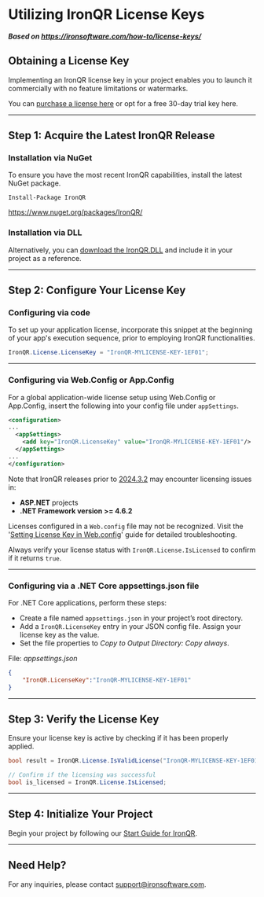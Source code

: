 # Utilizing IronQR License Keys

***Based on <https://ironsoftware.com/how-to/license-keys/>***


## Obtaining a License Key

Implementing an IronQR license key in your project enables you to launch it commercially with no feature limitations or watermarks.

You can [purchase a license here](https://ironsoftware.com/csharp/qr/licensing/) or opt for a <a class='js-modal-open' data-modal-id='trial-license'>free 30-day trial key here</a>.

--------------------------------------------------------------------------------

## Step 1: Acquire the Latest IronQR Release

### Installation via NuGet

To ensure you have the most recent IronQR capabilities, install the latest NuGet package.

```shell
Install-Package IronQR
```

<https://www.nuget.org/packages/IronQR/>

### Installation via DLL

Alternatively, you can [download the IronQR.DLL](https://ironsoftware.com/csharp/qr/packages/IronQR.zip) and include it in your project as a reference.

--------------------------------------------------------------------------------

## Step 2: Configure Your License Key

### Configuring via code

To set up your application license, incorporate this snippet at the beginning of your app's execution sequence, prior to employing IronQR functionalities.

```csharp
IronQR.License.LicenseKey = "IronQR-MYLICENSE-KEY-1EF01";
```

--------------------------------------------------------------------------------

### Configuring via Web.Config or App.Config

For a global application-wide license setup using Web.Config or App.Config, insert the following into your config file under `appSettings`.

```xml
<configuration>
...
  <appSettings>
    <add key="IronQR.LicenseKey" value="IronQR-MYLICENSE-KEY-1EF01"/>
  </appSettings>
...
</configuration>
```

Note that IronQR releases prior to [2024.3.2](https://www.nuget.org/packages/IronQR/2024.3.2) may encounter licensing issues in:
- **ASP.NET** projects
- **.NET Framework version >= 4.6.2**

Licenses configured in a `Web.config` file may not be recognized. Visit the '[Setting License Key in Web.config](https://ironsoftware.com/csharp/qr/troubleshooting/license-key-web.config/)' guide for detailed troubleshooting.

Always verify your license status with `IronQR.License.IsLicensed` to confirm if it returns `true`.

--------------------------------------------------------------------------------

### Configuring via a .NET Core appsettings.json file

For .NET Core applications, perform these steps:

- Create a file named `appsettings.json` in your project’s root directory.
- Add a `IronQR.LicenseKey` entry in your JSON config file. Assign your license key as the value.
- Set the file properties to _Copy to Output Directory: Copy always_.

File: _appsettings.json_

```json
{
    "IronQR.LicenseKey":"IronQR-MYLICENSE-KEY-1EF01"
}
```

--------------------------------------------------------------------------------

## Step 3: Verify the License Key

Ensure your license key is active by checking if it has been properly applied.

```csharp
bool result = IronQR.License.IsValidLicense("IronQR-MYLICENSE-KEY-1EF01");

// Confirm if the licensing was successful
bool is_licensed = IronQR.License.IsLicensed;
```

--------------------------------------------------------------------------------

## Step 4: Initialize Your Project

Begin your project by following our [Start Guide for IronQR](https://ironsoftware.com/csharp/qr/docs/).

--------------------------------------------------------------------------------

## Need Help?

For any inquiries, please contact <support@ironsoftware.com>.